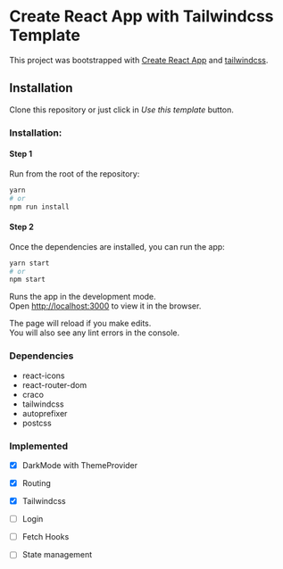 # Create React App with Tailwindcss Template

This project was bootstrapped with [Create React App](https://github.com/facebook/create-react-app) and [tailwindcss](https://tailwindcss.com/).

## Installation

Clone this repository or just click in *Use this template* button.

### Installation:

#### Step 1

Run from the root of the repository:

```sh
yarn
# or
npm run install
```

#### Step 2

Once the dependencies are installed, you can run the app:

```sh
yarn start
# or
npm start
```

Runs the app in the development mode.\
Open [http://localhost:3000](http://localhost:3000) to view it in the browser.

The page will reload if you make edits.\
You will also see any lint errors in the console.

### Dependencies

- react-icons
- react-router-dom
- craco
- tailwindcss
- autoprefixer
- postcss

### Implemented

- [x] DarkMode with ThemeProvider
- [x] Routing
- [x] Tailwindcss
- [ ] Login
- [ ] Fetch Hooks
- [ ] State management


